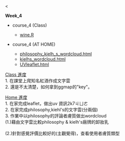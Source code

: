 <<p>
  <b>Week_4</b>
</p>

<p>
  <ul type="disc">
    <li>course_4 (Class)</li>
     <ul type="circle">
     <li><a href="https://crystal320yu.github.io/NTU_COOL/course_w4/wine.R">wine.R</a></li>   
     </ul>
  </ul>
</p>

<p>
  <ul type="disc">
    <li>course_4 (AT HOME)</li>
      <ul type="circle">
        <li><a href="https://crystal320yu.github.io/NTU_COOL/week_4/philosophy_kielh_s_wordcloud.html">philosophy_kielh_s_wordcloud.html</a></li>
        <li><a href="https://crystal320yu.github.io/NTU_COOL/week_4/kielhs_wordcloud.html">kielhs_wordcloud.html</a></li>
        <li><a href="https://crystal320yu.github.io/NTU_COOL/week_4/UVleaflet.html">UVleaflet.html</a></li>
      </ul>
  </ul>
</p>

<p>
  <u>Class 進度</u><br> 
    1. 在課堂上爬知名紅酒作成文字雲<br> 
    2. 還是不太清楚，如何拿到ggmap的"key"。<p>
    


  <u>Home 進度</u><br>
    1. 在家完成leaflet，做出uv 資訊2k7ㄐㄩㄜ<br>
    2. 在家完成philosophy,kiehl's的文字雲(分兩個)<br>
    3. 作業中以philosophy的評論者膚質做出wordcloud<br> 
      (1.)藉由文字雲比較philosophy & kielh's廠牌的卸妝乳 <br>  
      (2.)針對感覺評價比較好的(主觀覺得)，查看使用者膚質類型 <br>  
    
</p>